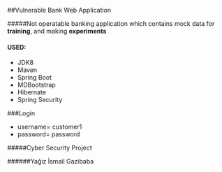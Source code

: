 ##Vulnerable Bank Web Application

#####Not operatable banking application which contains mock data for **training**, and making __experiments__

#### USED:

* JDK8
* Maven
* Spring Boot
* MDBootstrap
* Hibernate
* Spring Security


###Login

*  username= customer1
* password= password


#####Cyber Security Project

######Yağız İsmail Gazibaba